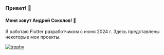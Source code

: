 ### Привет! 👋
#### Меня зовут Андрей Соколов! 🔭
Я работаю Flutter разработчиком с июня 2024 г.
Здесь представлены некоторые мои проекты. 

[![trophy](https://github-profile-trophy.vercel.app/?username=ryo-ma)](https://github.com/ryo-ma/github-profile-trophy)

<!--
**SokolovAndr/SokolovAndr** is a ✨ _special_ ✨ repository because its `README.md` (this file) appears on your GitHub profile.

Here are some ideas to get you started:

- 🔭 I’m currently working on ...
- 🌱 I’m currently learning ...
- 👯 I’m looking to collaborate on ...
- 🤔 I’m looking for help with ...
- 💬 Ask me about ...
- 📫 How to reach me: ...
- 😄 Pronouns: ...
- ⚡ Fun fact: ...
-->
